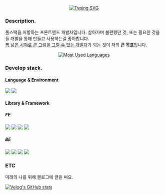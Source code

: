 <div align="center">
<a href="https://git.io/typing-svg"><img src="https://readme-typing-svg.demolab.com?font=Josefin+Sans&weight=600&size=25&duration=3000&pause=100&color=C5CCF7&background=F25EFF00&center=true&vCenter=true&random=false&width=435&lines=Hi+there+%3A);gingaminga's+playground%F0%9F%8E%88" alt="Typing SVG" /></a>
<!-- https://readme-typing-svg.demolab.com/demo/ -->
</div>

### Description.

<p>
풀스택을 지향하는 프론트엔드 개발자입니다.
살아가며 불편했던 것, 또는 필요한 것을들 개발을 통해 만들고 사용하는걸 좋아합니다.<br/>
<u>폭 넓은 시야로 큰 그림을 그릴 수 있는 개발자</u>가 되는 것이 저의 <b>큰 목표</b>입니다.
</p>

<div align="center">
<a href="https://github.com/anuraghazra/github-readme-stats"><img src="https://github-readme-stats.vercel.app/api/top-langs/?username=gingaminga&layout=compact" alt="Most Used Languages" /></a>
<!-- https://github.com/anuraghazra/github-readme-stats -->
</div>

### Develop stack.

#### Language & Environment

<img src="https://shields.io/badge/typescript-3178C6?logo=typescript&logoColor=FFF&style=for-the-badge"/> <img src="https://shields.io/badge/node.js-339933?logo=nodedotjs&logoColor=FFF&style=for-the-badge"/>

#### Library & Framework

##### FE

<img src="https://shields.io/badge/react-61DAFB?style=for-the-badge&logo=redux&logoColor=white"/> <img src="https://img.shields.io/badge/redux-764ABC?style=for-the-badge&logo=redux&logoColor=white"/> <img src="https://img.shields.io/badge/styled_components-DB7093?style=for-the-badge&logo=styledComponents&logoColor=white"/>
<img src="https://img.shields.io/badge/react_query-FF4154?style=for-the-badge&logo=reactquery&logoColor=white"/>

##### BE

<img src="https://img.shields.io/badge/express.js-000000?style=for-the-badge&logo=express&logoColor=white"/> <img src="https://img.shields.io/badge/nodemon-76D04B?style=for-the-badge&logo=nodemon&logoColor=white"/> <img src="https://img.shields.io/badge/mysql-4479A1?style=for-the-badge&logo=mysql&logoColor=white"/> <img src="https://img.shields.io/badge/redis-DC382D?style=for-the-badge&logo=redis&logoColor=white"/>

### ETC

미래의 나를 위해 블로그에 글을 써요.

[![Velog's GitHub stats](https://velog-readme-stats.vercel.app/api?name=gingaminga)](https://velog-readme-stats.vercel.app/api/redirect?name=gingaminga&tag=github)
